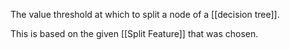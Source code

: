 The value threshold at which to split a node of a [[decision tree]]. 

This is based on the given [[Split Feature]] that was chosen.